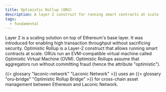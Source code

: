 ```yaml
---
title: Optimistic Rollup (ORU)
description: A layer-2 construct for running smart contracts at scale
tags:
  - fundamental
---
```


Layer 2 is a scaling solution on top of Ethereum's base layer. It was introduced for enabling high transaction throughput without sacrificing security. Optimistic Rollup is a Layer-2 construct that allows running smart contracts at scale. ORUs run an EVM-compatible virtual machine called Optimistic Virtual Machine (OVM). Optimistic Rollups assume that aggregators run without committing fraud (hence the attribute "optimistic"). 

{{< glossary "laconic-network" "Laconic Network" >}} uses an {{< glossary "oru-bridge" "Optimistic Rollup Bridge" >}} for cross-chain asset management between Ethereum and Laconic Network.

